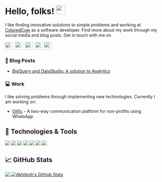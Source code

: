 # Hello, folks! <img src="https://raw.githubusercontent.com/MartinHeinz/MartinHeinz/master/wave.gif" width="30px">

I like finding innovative solutions to simple problems and working at <a href="https://coloredcow.com?utm_source=github&utm_medium=AkhileshNegi">ColoredCow</a> as a software developer. Find more about my work through my social media and blog posts.
Get in touch with me on

<a href="https://twitter.com/negi_akhilesh3"><img height="25" width="25" src="https://cdn.jsdelivr.net/npm/simple-icons@v3/icons/twitter.svg"></a>&nbsp;
<a href="https://discordapp.com/users/akhilesh#8614"><img height="25" width="25" src="https://cdn.jsdelivr.net/npm/simple-icons@v3/icons/discord.svg"></a>&nbsp;
<a href="https://instagram.com/negi_akhilesh3"><img height="25" width="25" src="https://cdn.jsdelivr.net/npm/simple-icons@v3/icons/instagram.svg"></a>&nbsp;
<a href="https://www.linkedin.com/in/NegiAkhilesh/"><img height="25" width="25" src="https://cdn.jsdelivr.net/npm/simple-icons@v3/icons/linkedin.svg"></a>
<a href="mailto:akhilesh.negi@coloredcow.com"><img height="25" width="25" src="https://cdn.jsdelivr.net/npm/simple-icons@v3/icons/gmail.svg"></a>


### :newspaper: Blog Posts

- [BigQuery and DataStudio: A solution to Analytics](https://coloredcow.com/bigquery-and-datastudio-a-solution-to-analytics/?utm_source=github&utm_medium=AkhileshNegi)


### :computer: Work

I like solving problems through implementing new technologies.
Currently I am working on:

- [Glific](https://github.com/glific/glific-frontend) - A two-way communication platform for non-profits using WhatsApp

## 🔧 Technologies & Tools

![](https://img.shields.io/badge/OS-Windows-informational?style=flat&logo=windows&logoColor=white&color=2bbc8a)
![](https://img.shields.io/badge/Editor-VScode-informational?style=flat&logo=visual-studio-code&logoColor=white&color=2bbc8a)
![](https://img.shields.io/badge/Code-Elixir-informational?style=flat&logo=elixir&logoColor=white&color=2bbc8a)
![](https://img.shields.io/badge/Code-Javascript-informational?style=flat&logo=javascript&logoColor=white&color=2bbc8a)
![](https://img.shields.io/badge/Deploy-Gigalixir-informational?style=flat&logo=Gatsby&logoColor=white&color=2bbc8a)
![](https://img.shields.io/badge/Tools-Postgres-informational?style=flat&logo=postgresql&logoColor=white&color=2bbc8a)
![](https://img.shields.io/badge/Tools-Cypress-informational?style=flat&logo=cypress&logoColor=white&color=2bbc8a)

## &#x1f4c8; GitHub Stats

<a href="https://github.com/AkhileshNegi/AkhileshNegi">
  <img align="center" src="https://github-readme-stats.vercel.app/api/top-langs/?username=AkhileshNegi&hide=java,CSS,hack,html&theme=vue&langs_count=8&layout=compact" />
</a>
<a href="https://github.com/AkhileshNegi/AkhileshNegi">
  <img align="center" src="https://github-readme-stats.vercel.app/api?username=AkhileshNegi&show_icons=true&hide=stars&line_height=27&count_private=true&theme=vue" alt="Akhilesh's GitHub Stats" />
</a>
